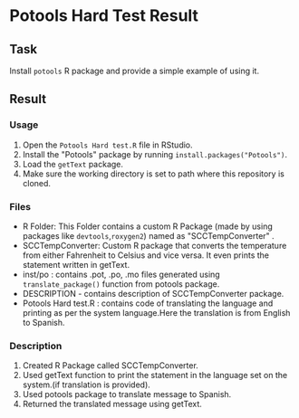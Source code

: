 # Potools Hard Test Result

## Task
Install `potools` R package and provide a simple example of using it.

## Result

### Usage
1. Open the `Potools Hard test.R` file in RStudio.
2. Install the "Potools" package by running `install.packages("Potools")`.
3. Load the `getText` package.
4. Make sure the working directory is set to path where this repository is cloned.

### Files
- R Folder: This Folder contains a custom R Package (made by using packages like `devtools`,`roxygen2`) named as "SCCTempConverter" . 
- SCCTempConverter: Custom R package that converts the temperature from either Fahrenheit to Celsius and vice versa. It even prints the statement written in getText.
- inst/po : contains .pot, .po, .mo files generated using `translate_package()` function from potools package.
- DESCRIPTION - contains description of SCCTempConverter package.
- Potools Hard test.R : contains code of translating the language and printing as per the system language.Here the translation is from English to Spanish.

### Description
1. Created R Package called SCCTempConverter.
2. Used getText function to print the statement in the language set on the system.(if translation is provided).
3. Used potools package to translate message to Spanish.
4. Returned the translated message using getText.
